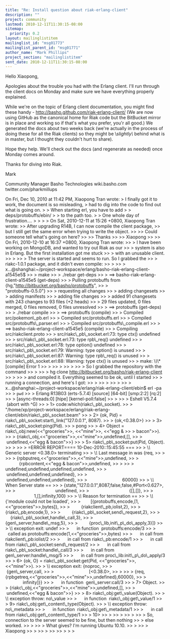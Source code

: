 ```yaml
---
title: "Re: Install question about riak-erlang-client"
description: ""
project: community
lastmod: 2010-12-11T11:30:15-08:00
sitemap:
  priority: 0.2
layout: mailinglistitem
mailinglist_id: "msg01773"
mailinglist_parent_id: "msg01771"
author_name: "Mark Phillips"
project_section: "mailinglistitem"
sent_date: 2010-12-11T11:30:15-08:00
---
```



Hello Xiaopong,

Apologies about the trouble you had with the Erlang client. I'll run
through the client docs on Monday and make sure we have everything
properly explained.

While we're on the topic of Erlang client documentation, you might
find these handy - http://basho.github.com/riak-erlang-client/ (We
are now using GitHub as the canonical home for Riak code but the
BitBucket mirror is in place and working so if that's what you prefer,
you'r all good.) We generated the docs about two weeks back (we're
actually in the process of doing these for all the Riak clients) so
they might be \\_slightly\\_ behind what is in master, but I thought they
couldn't hurt to share).

Hope they help. We'll check out the docs (and regenerate as needed)
once Monday comes around.

Thanks for diving into Riak.

Mark

Community Manager
Basho Technologies
wiki.basho.com
twitter.com/pharkmillups

On Fri, Dec 10, 2010 at 11:42 PM, Xiaopong Tran  wrote:
&gt; I finally got it to work, the document is so misleading,
&gt; had to dig into the code to find out what is going on.
&gt;
&gt; When starting erl, you have to add
&gt;
&gt; deps/protobuffs/ebin/
&gt;
&gt; to the path too.
&gt;
&gt; One whole day of frustration....
&gt;
&gt;
&gt;
&gt; On Sat, 2010-12-11 at 15:26 +0800, Xiaopong Tran wrote:
&gt;&gt; After upgrading R14B, I can now compile the client package,
&gt;&gt; but I still get the same error when trying to write the object.
&gt;&gt;
&gt;&gt; Could someone tell what's going on here?
&gt;&gt;
&gt;&gt; Thanks
&gt;&gt;
&gt;&gt; Xiaopong
&gt;&gt;
&gt;&gt; On Fri, 2010-12-10 at 16:37 +0800, Xiaopong Tran wrote:
&gt;&gt; &gt; I have been working on MongoDB, and wanted to try out Riak as our
&gt;&gt; &gt; system is also in Erlang. But the first installation got me stuck
&gt;&gt; &gt; with an unusable client.
&gt;&gt; &gt;
&gt;&gt; &gt; The server is started and seems to run. So I grabbed the
&gt;&gt; &gt; riakc-1.0.1 package, and it didn't even compile:
&gt;&gt; &gt;
&gt;&gt; &gt; x...@shanghai:~/project-workspace/erlang/basho-riak-erlang-client-a1545e5$
&gt;&gt; &gt; make
&gt;&gt; &gt; ./rebar get-deps
&gt;&gt; &gt; ==&gt; basho-riak-erlang-client-a1545e5 (get-deps)
&gt;&gt; &gt; Pulling protobuffs from {hg,"http://bitbucket.org/basho/protobuffs",
&gt;&gt; &gt;                             "protobuffs-0.5.0"}
&gt;&gt; &gt; requesting all changes
&gt;&gt; &gt; adding changesets
&gt;&gt; &gt; adding manifests
&gt;&gt; &gt; adding file changes
&gt;&gt; &gt; added 91 changesets with 243 changes to 93 files (+2 heads)
&gt;&gt; &gt; 29 files updated, 0 files merged, 0 files removed, 0 files unresolved
&gt;&gt; &gt; ==&gt; protobuffs (get-deps)
&gt;&gt; &gt; ./rebar compile
&gt;&gt; &gt; ==&gt; protobuffs (compile)
&gt;&gt; &gt; Compiled src/pokemon\\_pb.erl
&gt;&gt; &gt; Compiled src/protobuffs.erl
&gt;&gt; &gt; Compiled src/protobuffs\\_parser.erl
&gt;&gt; &gt; Compiled src/protobuffs\\_compile.erl
&gt;&gt; &gt; ==&gt; basho-riak-erlang-client-a1545e5 (compile)
&gt;&gt; &gt; Compiling src/riakclient.proto
&gt;&gt; &gt; src/riakc\\_pb\\_socket.erl:73: type ctx() undefined
&gt;&gt; &gt; src/riakc\\_pb\\_socket.erl:73: type rpb\\_req() undefined
&gt;&gt; &gt; src/riakc\\_pb\\_socket.erl:78: type option() undefined
&gt;&gt; &gt; src/riakc\\_pb\\_socket.erl:79: Warning: type option() is unused
&gt;&gt; &gt; src/riakc\\_pb\\_socket.erl:87: Warning: type rpb\\_req() is unused
&gt;&gt; &gt; src/riakc\\_pb\\_socket.erl:88: Warning: type ctx() is unused
&gt;&gt; &gt; make: \\*\\*\\* [compile] Error 1
&gt;&gt; &gt;
&gt;&gt; &gt;
&gt;&gt; &gt;
&gt;&gt; &gt; So I grabbed the repository with the command
&gt;&gt; &gt;
&gt;&gt; &gt; hg clone http://bitbucket.org/basho/riak-erlang-client
&gt;&gt; &gt;
&gt;&gt; &gt; and compiled it. Everything seemed to be ok, until I started
&gt;&gt; &gt; running a connection, and here's I got:
&gt;&gt; &gt;
&gt;&gt; &gt;
&gt;&gt; &gt;
&gt;&gt; &gt; x...@shanghai:~/project-workspace/erlang/riak-erlang-client/ebin$ erl -pa
&gt;&gt; &gt; `pwd`
&gt;&gt; &gt; Erlang R13B03 (erts-5.7.4) [source] [64-bit] [smp:2:2] [rq:2]
&gt;&gt; &gt; [async-threads:0] [hipe] [kernel-poll:false]
&gt;&gt; &gt;
&gt;&gt; &gt; Eshell V5.7.4  (abort with ^G)
&gt;&gt; &gt; 1&gt; code:which(riakc\\_pb\\_socket).
&gt;&gt; &gt; "/home/xp/project-workspace/erlang/riak-erlang-client/ebin/riakc\\_pb\\_socket.beam"
&gt;&gt; &gt; 2&gt; {ok, Pid} = riakc\\_pb\\_socket:start\\_link("127.0.0.1", 8087).
&gt;&gt; &gt; {ok,&lt;0.38.0&gt;}
&gt;&gt; &gt; 3&gt; riakc\\_pb\\_socket:ping(Pid).
&gt;&gt; &gt; pong
&gt;&gt; &gt; 4&gt; Object = riakc\\_obj:new(&lt;&lt;"groceries"&gt;&gt;, &lt;&lt;"mine"&gt;&gt;, &lt;&lt;"egg &
&gt;&gt; &gt; bacon"&gt;&gt;).
&gt;&gt; &gt; {riakc\\_obj,&lt;&lt;"groceries"&gt;&gt;,&lt;&lt;"mine"&gt;&gt;,undefined,[],
&gt;&gt; &gt;            undefined,&lt;&lt;"egg & bacon"&gt;&gt;}
&gt;&gt; &gt; 5&gt; riakc\\_pb\\_socket:put(Pid, Object).
&gt;&gt; &gt;
&gt;&gt; &gt; =ERROR REPORT==== 10-Dec-2010::15:45:55 ===
&gt;&gt; &gt; \\*\\* Generic server &lt;0.38.0&gt; terminating
&gt;&gt; &gt; \\*\\* Last message in was {req,
&gt;&gt; &gt;
&gt;&gt; &gt; {rpbputreq,&lt;&lt;"groceries"&gt;&gt;,&lt;&lt;"mine"&gt;&gt;,undefined,
&gt;&gt; &gt;                                {rpbcontent,&lt;&lt;"egg & bacon"&gt;&gt;,undefined,
&gt;&gt; &gt;
&gt;&gt; &gt; undefined,undefined,undefined,undefined,
&gt;&gt; &gt;                                    undefined,undefined,undefined},
&gt;&gt; &gt;                                undefined,undefined,undefined},
&gt;&gt; &gt;                            60000}
&gt;&gt; &gt; \\*\\* When Server state ==
&gt;&gt; &gt; {state,"127.0.0.1",8087,false,false,#Port&lt;0.627&gt;,
&gt;&gt; &gt;                                undefined,
&gt;&gt; &gt;                                {[],[]},
&gt;&gt; &gt;                                1,[],infinity,100}
&gt;&gt; &gt; \\*\\* Reason for termination ==
&gt;&gt; &gt; \\*\\* {'module could not be loaded',
&gt;&gt; &gt;        [{protobuffs,encode,[1,&lt;&lt;"groceries"&gt;&gt;,bytes]},
&gt;&gt; &gt;         {riakclient\\_pb,iolist,2},
&gt;&gt; &gt;         {riakc\\_pb,encode,1},
&gt;&gt; &gt;         {riakc\\_pb\\_socket,send\\_request,2},
&gt;&gt; &gt;         {riakc\\_pb\\_socket,handle\\_call,3},
&gt;&gt; &gt;         {gen\\_server,handle\\_msg,5},
&gt;&gt; &gt;         {proc\\_lib,init\\_p\\_do\\_apply,3}]}
&gt;&gt; &gt; \\*\\* exception exit: undef
&gt;&gt; &gt;      in function  protobuffs:encode/3
&gt;&gt; &gt;         called as protobuffs:encode(1,&lt;&lt;"groceries"&gt;&gt;,bytes)
&gt;&gt; &gt;      in call from riakclient\\_pb:iolist/2
&gt;&gt; &gt;      in call from riakc\\_pb:encode/1
&gt;&gt; &gt;      in call from riakc\\_pb\\_socket:send\\_request/2
&gt;&gt; &gt;      in call from riakc\\_pb\\_socket:handle\\_call/3
&gt;&gt; &gt;      in call from gen\\_server:handle\\_msg/5
&gt;&gt; &gt;      in call from proc\\_lib:init\\_p\\_do\\_apply/3
&gt;&gt; &gt; 6&gt; {ok, O} = riakc\\_pb\\_socket:get(Pid, &lt;&lt;"groceries"&gt;&gt;, &lt;&lt;"mine"&gt;&gt;).
&gt;&gt; &gt; \\*\\* exception exit: {noproc,
&gt;&gt; &gt;                        {gen\\_server,call,
&gt;&gt; &gt;                            [&lt;0.38.0&gt;,
&gt;&gt; &gt;
&gt;&gt; &gt; {req,{rpbgetreq,&lt;&lt;"groceries"&gt;&gt;,&lt;&lt;"mine"&gt;&gt;,undefined},60000},
&gt;&gt; &gt;                             infinity]}}
&gt;&gt; &gt;      in function  gen\\_server:call/3
&gt;&gt; &gt; 7&gt; Object.
&gt;&gt; &gt; {riakc\\_obj,&lt;&lt;"groceries"&gt;&gt;,&lt;&lt;"mine"&gt;&gt;,undefined,[],
&gt;&gt; &gt;            undefined,&lt;&lt;"egg & bacon"&gt;&gt;}
&gt;&gt; &gt; 8&gt; riakc\\_obj:get\\_value(Object).
&gt;&gt; &gt; \\*\\* exception throw: no\\_value
&gt;&gt; &gt;      in function  riakc\\_obj:get\\_value/1
&gt;&gt; &gt; 9&gt; riakc\\_obj:get\\_content\\_type(Object).
&gt;&gt; &gt; \\*\\* exception throw: no\\_metadata
&gt;&gt; &gt;      in function  riakc\\_obj:get\\_metadata/1
&gt;&gt; &gt;      in call from riakc\\_obj:get\\_content\\_type/1
&gt;&gt; &gt; 10&gt;
&gt;&gt; &gt;
&gt;&gt; &gt;
&gt;&gt; &gt;
&gt;&gt; &gt; So, connection to the server seemed to be fine, but then nothing
&gt;&gt; &gt; else worked.
&gt;&gt; &gt;
&gt;&gt; &gt; What gives? I'm running Ubuntu 10.10.
&gt;&gt; &gt;
&gt;&gt; &gt; Xiaopong
&gt;&gt; &gt;
&gt;&gt; &gt;
&gt;&gt;
&gt;&gt;
&gt;
&gt;
&gt;
